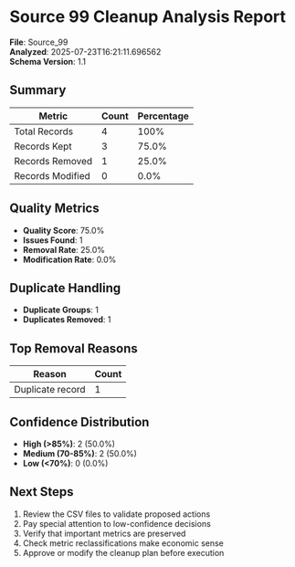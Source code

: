 # Source 99 Cleanup Analysis Report

**File**: Source_99  
**Analyzed**: 2025-07-23T16:21:11.696562  
**Schema Version**: 1.1

## Summary

| Metric | Count | Percentage |
|--------|-------|------------|
| Total Records | 4 | 100% |
| Records Kept | 3 | 75.0% |
| Records Removed | 1 | 25.0% |
| Records Modified | 0 | 0.0% |

## Quality Metrics

- **Quality Score**: 75.0%
- **Issues Found**: 1
- **Removal Rate**: 25.0%
- **Modification Rate**: 0.0%

## Duplicate Handling

- **Duplicate Groups**: 1
- **Duplicates Removed**: 1

## Top Removal Reasons

| Reason | Count |
|--------|-------|
| Duplicate record | 1 |

## Confidence Distribution

- **High (>85%)**: 2 (50.0%)
- **Medium (70-85%)**: 2 (50.0%)
- **Low (<70%)**: 0 (0.0%)

## Next Steps

1. Review the CSV files to validate proposed actions
2. Pay special attention to low-confidence decisions
3. Verify that important metrics are preserved
4. Check metric reclassifications make economic sense
5. Approve or modify the cleanup plan before execution

